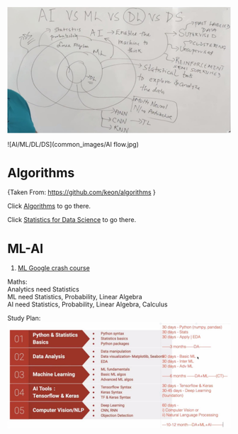 ![AI/ML/DL/DS](common_images/all_desc.jpg)

![AI/ML/DL/DS](common_images/AI flow.jpg)


# Algorithms 
{Taken From: https://github.com/keon/algorithms }

Click [Algorithms](https://github.com/rajeshpp/ML-AI/blob/master/DS/Algorithms/README.md) to go there.

Click [Statistics for Data Science](https://www.youtube.com/watch?v=Vfo5le26IhY) to go there.



# ML-AI

1. [ML Google crash course](https://github.com/rajeshpp/ML-AI/blob/master/ML.md)



Maths:<br/>
Analytics need Statistics<br/>
ML need Statistics, Probability, Linear Algebra<br/>
AI need Statistics, Probability, Linear Algebra, Calculus<br/>

Study Plan: <br/>
![Study Plan](common_images/study_plan.jpg)
